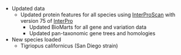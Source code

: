 - Updated data
    - Updated protein features for all species using [InterProScan](http://www.ebi.ac.uk/interpro/search/sequence-search) with version 75 of [InterPro](https://www.ebi.ac.uk/interpro/)
		- Updated BioMarts for all gene and variation data
		- Updated pan-taxonomic gene trees and homologies
- New species loaded
	- Tigriopus californicus (San Diego strain)
